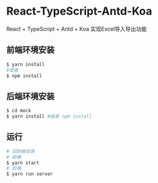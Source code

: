 # React-TypeScript-Antd-Koa
React + TypeScript + Antd + Koa 实现Excel导入导出功能

## 前端环境安装

```bash
$ yarn install
#或者
$ npm install
```

## 后端环境安装

```bash
$ cd mock
$ yarn install #或者 npm install
```

## 运行

```bash
# 回到根目录
# 前端
$ yarn start
# 后端
$ yarn run server
```

